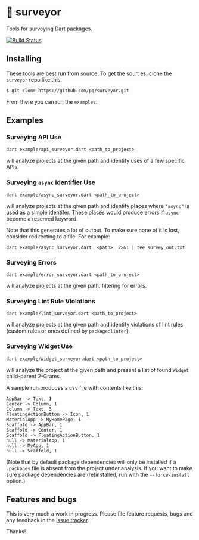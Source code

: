 # 📐 surveyor
Tools for surveying Dart packages.

[![Build Status](https://travis-ci.org/pq/surveyor.svg)](https://travis-ci.org/pq/surveyor)

## Installing

These tools are best run from source.  To get the sources, clone the `surveyor` repo like this:

    $ git clone https://github.com/pq/surveyor.git

From there you can run the `examples`.

## Examples

### Surveying API Use

    dart example/api_surveyor.dart <path_to_project>

will analyze projects at the given path and identify uses of a few specific APIs.

### Surveying `async` Identifier Use

    dart example/async_surveyor.dart <path_to_project>

will analyze projects at the given path and identify places where `"async"` is used as a simple identifer.  These places would produce errors if `async` become a reserved keyword.

Note that this generates a lot of output.  To make sure none of it is lost, consider redirecting to a file.  For example:

    dart example/async_surveyor.dart  <path>  2>&1 | tee survey_out.txt

### Surveying Errors

    dart example/error_surveyor.dart <path_to_project>

will analyze projects at the given path, filtering for errors.

### Surveying Lint Rule Violations

    dart example/lint_surveyor.dart <path_to_project>

will analyze projects at the given path and identify violations of lint rules (custom rules or ones defined by `package:linter`).

### Surveying Widget Use

    dart example/widget_surveyor.dart <path_to_project>

will analyze the project at the given path and present a list of found `Widget` child-parent 2-Grams.

A sample run produces a csv file with contents like this:

```
AppBar -> Text, 1
Center -> Column, 1
Column -> Text, 3
FloatingActionButton -> Icon, 1
MaterialApp -> MyHomePage, 1
Scaffold -> AppBar, 1
Scaffold -> Center, 1
Scaffold -> FloatingActionButton, 1
null -> MaterialApp, 1
null -> MyApp, 1
null -> Scaffold, 1
```

(Note that by default package dependencies will only be installed if a `.packages` file is absent from the project under analysis.  If you want to make sure package dependencies are (re)installed, run with the `--force-install` option.)

## Features and bugs

This is very much a work in progress.  Please file feature requests, bugs and any feedback in the [issue tracker][tracker].

Thanks!

[tracker]: https://github.com/pq/surveyor/issues
